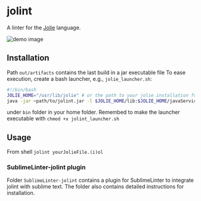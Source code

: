 # jolint

A linter for the [Jolie](http://jolie-lang.org) language.

<img style="max-width:50%;" src="https://cloud.githubusercontent.com/assets/905938/6501587/784b0f00-c31a-11e4-8109-102363ffaca7.png" alt="demo image">

## Installation

Path `out/artifacts` contains the last build in a jar executable file
To ease execution, create a bash launcher, e.g., `jolie_launcher.sh`: 

```bash
#!/bin/bash
JOLIE_HOME="/usr/lib/jolie" # or the path to your jolie installation folder
java -jar ~path/to/jolint.jar -l $JOLIE_HOME/lib:$JOLIE_HOME/javaServices/*:$JOLIE_HOME/extensions/* -i $JOLIE_HOME/include $1
```

under `bin` folder in your home folder. Remembed to make the launcher executable with `chmod +x jolint_launcher.sh`

## Usage

From shell `jolint yourJolieFile.(i)ol`

### SublimeLinter-jolint plugin

Folder `SublimeLinter-jolint` contains a plugin for SublimeLinter to integrate jolint with sublime text.
The folder also contains detailed instructions for installation.
